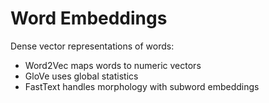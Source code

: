 # Word Embeddings

Dense vector representations of words:
- Word2Vec maps words to numeric vectors
- GloVe uses global statistics
- FastText handles morphology with subword embeddings